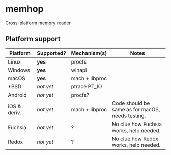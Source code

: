 # memhop
Cross-platform memory reader

## Platform support

| **Platform** | **Supported?** | **Mechanism(s)** | **Notes** |
|--------------|----------------|------------------|-----------|
| Linux        | **yes**        | procfs           |           |
| Windows      | **yes**        | winapi           |           |
| macOS        | **yes**        | mach + libproc   |           |
| \*BSD        | *not yet*      | ptrace PT_IO     |           |
| Android      | *not yet*      | procfs?          |           |
| iOS & deriv. | *not yet*      | mach + libproc   | Code should be same as for macOS, needs testing. |
| Fuchsia      | *not yet*      | ?                | No clue how Fuchsia works, help needed. |
| Redox        | *not yet*      | ?                | No clue how Redox works, help needed.   |
